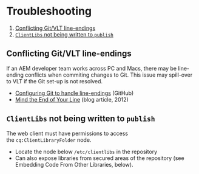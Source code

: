# Troubleshooting

<!-- MarkdownTOC -->

1. [Conflicting Git/VLT line-endings](#conflicting-gitvlt-line-endings)
1. [`ClientLibs` not being written to `publish`](#clientlibs-not-being-written-to-publish)

<!-- /MarkdownTOC -->

## Conflicting Git/VLT line-endings

If an AEM developer team works across PC and Macs, there may be line-ending conflicts when commiting changes to Git. This issue may spill-over to VLT if the Git set-up is not resolved.

-   [Configuring Git to handle line-endings](https://help.github.com/en/articles/configuring-git-to-handle-line-endings) (GitHub)
-   [Mind the End of Your Line](https://adaptivepatchwork.com/2012/03/01/mind-the-end-of-your-line/) (blog article, 2012)

## `ClientLibs` not being written to `publish`

The web client must have permissions to access the `cq:ClientLibraryFolder` node.

-   Locate the node below `/etc/clientlibs` in the repository
-   Can also expose libraries from secured areas of the repository (see Embedding Code From Other Libraries, below).
